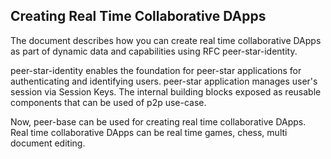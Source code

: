 Creating Real Time Collaborative DApps
--------------------------------------

The document describes how you can create real time collaborative DApps as part
of dynamic data and capabilities using RFC peer-star-identity.

peer-star-identity enables the foundation for peer-star applications for
authenticating and identifying users. peer-star application manages user's
session via Session Keys. The internal building blocks exposed as reusable
components that can be used of p2p use-case.

Now, peer-base can be used for creating real time collaborative DApps. Real time
collaborative DApps can be real time games, chess, multi document editing.


